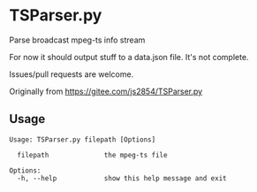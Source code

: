 # TSParser.py

Parse broadcast mpeg-ts info stream

For now it should output stuff to a data.json file.
It's not complete.

Issues/pull requests are welcome.

Originally from https://gitee.com/js2854/TSParser.py

## Usage

	Usage: TSParser.py filepath [Options]

	  filepath              the mpeg-ts file

	Options:
	  -h, --help            show this help message and exit


